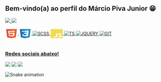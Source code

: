 ## Bem-vindo(a) ao perfil do Márcio Piva Junior 😁

 <div>
   <a href="https://github.com/marcioP457">
   <img height="180em" src="https://github-readme-stats.vercel.app/api?username=marcioP457&show_icons=true&theme=tokyonight&include_all_commits=true&count_private=true"/>
   <img height="180em" src="https://github-readme-stats.vercel.app/api/top-langs/?username=marcioP457&layout=compact&langs_count=6&theme=tokyonight"/>

</div>
<div style="display: inline_block"><br>
  <img align="center" alt="HTML" height="30" width="40" src="https://raw.githubusercontent.com/devicons/devicon/master/icons/html5/html5-original.svg">
  <img align="center" alt="CSS" height="30" width="40" src="https://raw.githubusercontent.com/devicons/devicon/master/icons/css3/css3-original.svg">
  <img align="center" alt="SCSS" height="30" width="40" src="https://cdn.jsdelivr.net/gh/devicons/devicon/icons/sass/sass-original.svg" />
  <img align="center" alt="JS" height="30" width="40" src="https://raw.githubusercontent.com/devicons/devicon/master/icons/javascript/javascript-plain.svg">
 <img align="center" alt="TS" height="30" width="40" src="https://cdn.jsdelivr.net/gh/devicons/devicon/icons/typescript/typescript-original.svg"  />
 <img align="center" alt="JQUERY" height="30" width="40" src="https://cdn.jsdelivr.net/gh/devicons/devicon/icons/jquery/jquery-original.svg"  />
 <img align="center" alt="GIT" height="30" width="40" src="https://cdn.jsdelivr.net/gh/devicons/devicon/icons/git/git-original.svg"  />
</div>
 
 <br>
 
  ### Redes sociais abaixo!
 
<div> 
 <a href="910523728369172492" target="_blank"><img src="https://img.shields.io/badge/Discord-7289DA?style=for-the-badge&logo=discord&logoColor=white" target="_blank"></a> 
  <a href = "marciopivajunior457@gmail.com"><img src="https://img.shields.io/badge/-Gmail-%23333?style=for-the-badge&logo=gmail&logoColor=white" target="_blank"></a>
  <a href="https://www.linkedin.com/in/m%C3%A1rcio-piva-junior-32a30a262/" target="_blank"><img src="https://img.shields.io/badge/-LinkedIn-%230077B5?style=for-the-badge&logo=linkedin&logoColor=white" target="_blank"></a> 
 
  ![Snake animation](https://github.com/devemdobro/devemdobro/blob/output/github-contribution-grid-snake.svg)

</div>
